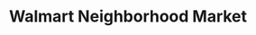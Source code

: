 ---
title: "Walmart Neighborhood Market"
url: /boynton-beach/walmart-neighborhood-market-south-military-trl/
shop: supermarket
---